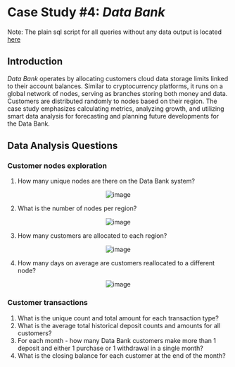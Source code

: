 
#  Case Study #4: _Data Bank_

Note: The plain sql script for all queries without any data output is located [here](https://github.com/GBlanch/SQL-weekly-challenges/blob/main/3.Foodie_fi/foodie_fi_main_script.sql)


## Introduction


_Data Bank_ operates by allocating customers cloud data storage limits linked to their account balances. Similar to cryptocurrency platforms, it runs on a global network of nodes, serving as branches storing both money and data. Customers are distributed randomly to nodes based on their region. The case study emphasizes calculating metrics, analyzing growth, and utilizing smart data analysis for forecasting and planning future developments for the Data Bank.

## Data Analysis Questions

### Customer nodes exploration


1. How many unique nodes are there on the Data Bank system?

<p align="center">
  <img src="https://github.com/GBlanch/SQL-weekly-challenges/assets/136500426/51648623-015c-4e6d-802c-d93103273e7f" alt="image">
</p>


2. What is the number of nodes per region?

<p align="center">
  <img src="https://github.com/GBlanch/SQL-weekly-challenges/assets/136500426/2a7905e9-4f1c-4c43-bb62-b04982614df6" alt="image">
</p>

3. How many customers are allocated to each region?

<p align="center">
  <img src="https://github.com/GBlanch/SQL-weekly-challenges/assets/136500426/decf00c5-e49b-4254-bc82-d8c6c9e10fa1" alt="image">
</p>

4. How many days on average are customers reallocated to a different node?

<p align="center">
  <img src="https://github.com/GBlanch/SQL-weekly-challenges/assets/136500426/ce7abbba-b79d-4768-a188-ce37f51cf1b7" alt="image">
</p>


### Customer transactions 

1. What is the unique count and total amount for each transaction type?
2. What is the average total historical deposit counts and amounts for all customers?
3. For each month - how many Data Bank customers make more than 1 deposit and either 1 purchase or 1 withdrawal in a single month?
4. What is the closing balance for each customer at the end of the month?
